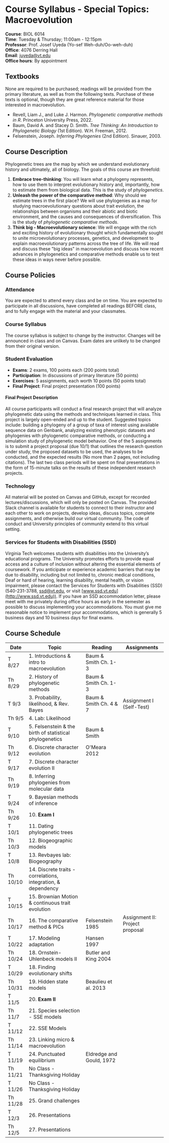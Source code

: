 # Course Syllabus - Special Topics: Macroevolution

**Course**: BIOL 6014  
**Time**: Tuesday & Thursday; 11:00am - 12:15pm  
**Professor**: Prof. Josef Uyeda (Yo-sef Weh-duh/Oo-weh-duh)  
**Office**: 4076 Derring Hall  
**Email**: [juyeda@vt.edu](mailto:juyeda@vt.edu)  
**Office hours**: By appointment  

## Textbooks
None are required to be purchased; readings will be provided from the primary literature, as well as from the following texts. Purchase of these texts is optional, though they are great reference material for those interested in macroevolution.

- Revell, Liam J., and Luke J. Harmon. *Phylogenetic comparative methods in R*. Princeton University Press, 2022.
- Baum, David A. and Stacey D. Smith. *Tree Thinking: An Introduction to Phylogenetic Biology* (1st Edition). W.H. Freeman, 2012.
- Felsenstein, Joseph. *Inferring Phylogenies* (2nd Edition). Sinauer, 2003.

## Course Description
Phylogenetic trees are the map by which we understand evolutionary history and ultimately, all of biology. The goals of this course are threefold:

1. **Embrace tree-thinking**: You will learn what a phylogeny represents, how to use them to interpret evolutionary history and, importantly, how to estimate them from biological data. This is the study of *phylogenetics*.
2. **Unleash the power of the comparative method**: Why should we estimate trees in the first place? We will use phylogenies as a map for studying macroevolutionary questions about trait evolution, the relationships between organisms and their abiotic and biotic environment, and the causes and consequences of diversification. This is the study of *phylogenetic comparative methods*.
3. **Think big - Macroevolutionary science**: We will engage with the rich and exciting history of evolutionary thought which fundamentally sought to unite microevolutionary processes, genetics, and development to explain macroevolutionary patterns across the tree of life. We will read and discuss these "big ideas" in macroevolution and discuss how recent advances in phylogenetics and comparative methods enable us to test these ideas in ways never before possible.

## Course Policies

### Attendance
You are expected to attend every class and be on time. You are expected to participate in all discussions, have completed all readings BEFORE class, and to fully engage with the material and your classmates.

### Course Syllabus
The course syllabus is subject to change by the instructor. Changes will be announced in class and on Canvas. Exam dates are unlikely to be changed from their original version.

### Student Evaluation
- **Exams**: 2 exams, 100 points each (200 points total)
- **Participation**: In discussions of primary literature (50 points)
- **Exercises**: 5 assignments, each worth 10 points (50 points total)
- **Final Project**: Final project presentation (100 points)

#### Final Project Description
All course participants will conduct a final research project that will analyze phylogenetic data using the methods and techniques learned in class. This project is largely open-ended and up to the student. Suggested topics include: building a phylogeny of a group of taxa of interest using available sequence data on Genbank, analyzing existing phenotypic datasets and phylogenies with phylogenetic comparative methods, or conducting a simulation study of phylogenetic model behavior. One of the 5 assignments is to submit a project proposal (due 10/1) that outlines the research question under study, the proposed datasets to be used, the analyses to be conducted, and the expected results (No more than 2 pages, not including citations). The last two class periods will be spent on final presentations in the form of 15-minute talks on the results of these independent research projects.

### Technology
All material will be posted on Canvas and GitHub, except for recorded lectures/discussions, which will only be posted on Canvas. The provided Slack channel is available for students to connect to their instructor and each other to work on projects, develop ideas, discuss topics, complete assignments, and otherwise build our virtual community. The code of conduct and University principles of community extend to this virtual setting.

### Services for Students with Disabilities (SSD)
Virginia Tech welcomes students with disabilities into the University’s educational programs. The University promotes efforts to provide equal access and a culture of inclusion without altering the essential elements of coursework. If you anticipate or experience academic barriers that may be due to disability, including but not limited to, chronic medical conditions, Deaf or hard of hearing, learning disability, mental health, or vision impairment, please contact the Services for Students with Disabilities (SSD) (540-231-3788, [ssd@vt.edu](mailto:ssd@vt.edu), or visit [www.ssd.vt.edu](http://www.ssd.vt.edu)). If you have an SSD accommodation letter, please meet with me privately during office hours as early in the semester as possible to discuss implementing your accommodations. You must give me reasonable notice to implement your accommodations, which is generally 5 business days and 10 business days for final exams.

## Course Schedule

| Date       | Topic                                             | Reading                   | Assignments                        |
|------------|---------------------------------------------------|---------------------------|------------------------------------|
| T 8/27     | 1. Introductions & intro to macroevolution        | Baum & Smith Ch. 1-3      |                                    |
| Th 8/29    | 2. History of phylogenetic methods                | Baum & Smith Ch. 1-3      |                                    |
| T 9/3      | 3. Probability, likelihood, & Rev. Bayes          | Baum & Smith Ch. 4 & 7    | Assignment I (Self-Test)           |
| Th 9/5     | 4. Lab: Likelihood                                |                           |                                    |
| T 9/10     | 5. Felsenstein & the birth of statistical phylogenetics | Baum & Smith             |                                    |
| Th 9/12    | 6. Discrete character evolution                   | O'Meara 2012              |                                    |
| T 9/17     | 7. Discrete character evolution II                |                           |                                    |
| Th 9/19    | 8. Inferring phylogenies from molecular data      |                           |                                    |
| T 9/24     | 9. Bayesian methods of inference                  |                           |                                    |
| Th 9/26    | 10. **Exam I**                                    |                           |                                    |
| T 10/1     | 11. Dating phylogenetic trees                     |                           |                                    |
| Th 10/3    | 12. Biogeographic models                          |                           |                                    |
| T 10/8     | 13. Revbayes lab: Biogeography                    |                           |                                    |
| Th 10/10   | 14. Discrete traits - correlations, integration, & dependency |                     |                                    |
| T 10/15    | 15. Brownian Motion & continuous trait evolution  |                           |                                    |
| Th 10/17   | 16. The comparative method & PICs                 | Felsenstein 1985          | Assignment II: Project proposal    |
| T 10/22    | 17. Modeling adaptation                           | Hansen 1997               |                                    |
| Th 10/24   | 18. Ornstein-Uhlenbeck models II                  | Butler and King 2004      |                                    |
| T 10/29    | 18. Finding evolutionary shifts                   |                           |                                    |
| Th 10/31   | 19. Hidden state models                           | Beaulieu et al. 2013      |                                    |
| T 11/5     | 20. **Exam II**                                   |                           |                                    |
| Th 11/7    | 21. Species selection - SSE models                |                           |                                    |
| T 11/12    | 22. SSE Models                                    |                           |                                    |
| Th 11/14   | 23. Linking micro & macroevolution                |                           |                                    |
| T 11/19    | 24. Punctuated equilibrium                        | Eldredge and Gould, 1972  |                                    |
| Th 11/21   | No Class - Thanksgiving Holiday                   |                           |                                    |
| T 11/26    | No Class - Thanksgiving Holiday                   |                           |                                    |
| Th 11/28   | 25. Grand challenges                              |                           |                                    |
| T 12/3     | 26. Presentations                                 |                           |                                    |
| Th 12/5    | 27. Presentations                                 |                           |                                    |
